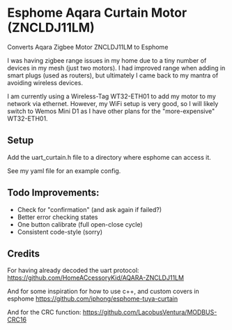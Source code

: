 # Esphome Aqara Curtain Motor (ZNCLDJ11LM)
Converts Aqara Zigbee Motor ZNCLDJ11LM to Esphome

I was having zigbee range issues in my home due to a tiny number of devices in my mesh (just two motors). I had improved range when adding in smart plugs (used as routers), but ultimately I came back to my mantra of avoiding wireless devices.

I am currently using a Wireless-Tag WT32-ETH01 to add my motor to my network via ethernet. However, my WiFi setup is very good, so I will likely switch to Wemos Mini D1 as I have other plans for the "more-expensive" WT32-ETH01.

## Setup
Add the uart_curtain.h file to a directory where esphome can access it.

See my yaml file for an example config.


## Todo Improvements:
- Check for "confirmation" (and ask again if failed?)
- Better error checking states
- One button calibrate (full open-close cycle)
- Consistent code-style (sorry)

## Credits
For having already decoded the uart protocol:
https://github.com/HomeACcessoryKid/AQARA-ZNCLDJ11LM

And for some inspiration for how to use c++, and custom covers in esphome
https://github.com/iphong/esphome-tuya-curtain

And for the CRC function:
https://github.com/LacobusVentura/MODBUS-CRC16